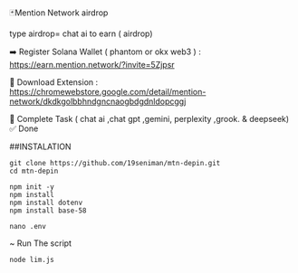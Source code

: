🃏Mention Network airdrop

type airdrop= chat ai to earn ( airdrop)

➡️ Register Solana Wallet ( phantom or okx web3 ) :  https://earn.mention.network/?invite=5Zjpsr

🔘 Download Extension : https://chromewebstore.google.com/detail/mention-network/dkdkgolbbhndgncnaogbdgdnldopcggj

🔘 Complete Task ( chat ai ,chat gpt ,gemini, perplexity ,grook. & deepseek)
✅ Done

##INSTALATION

```
git clone https://github.com/19seniman/mtn-depin.git
cd mtn-depin
```
```
npm init -y
npm install
npm install dotenv
npm install base-58
```
```
nano .env
```
~ Run The script
```
node lim.js
```
